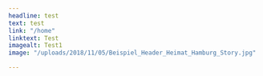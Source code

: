 ```yaml
---
headline: test
text: test
link: "/home"
linktext: Test
imagealt: Test1
image: "/uploads/2018/11/05/Beispiel_Header_Heimat_Hamburg_Story.jpg"

---
```

